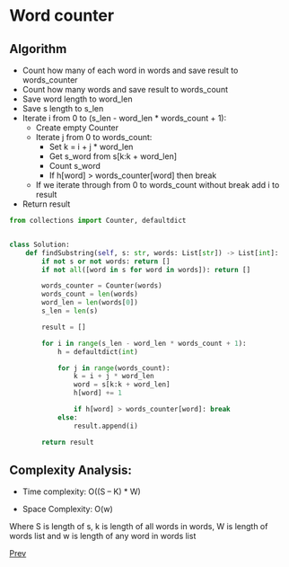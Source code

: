 # Word counter

## Algorithm

* Count how many of each word in words and save result to words_counter
* Count how many words and save result to words_count
* Save word length to word_len
* Save s length to s_len
* Iterate i from 0 to (s_len - word_len * words_count + 1):
    * Create empty Counter
    * Iterate j from 0 to words_count:
        * Set k = i + j * word_len
        * Get s_word from s[k:k + word_len]
        * Count s_word
        * If h[word] > words_counter[word] then break
    * If we iterate through from 0 to words_count without break add i to result
* Return result

```python
from collections import Counter, defaultdict


class Solution:
    def findSubstring(self, s: str, words: List[str]) -> List[int]:
        if not s or not words: return []
        if not all([word in s for word in words]): return []

        words_counter = Counter(words)
        words_count = len(words)
        word_len = len(words[0])
        s_len = len(s)

        result = []

        for i in range(s_len - word_len * words_count + 1):
            h = defaultdict(int)

            for j in range(words_count):
                k = i + j * word_len
                word = s[k:k + word_len]
                h[word] += 1

                if h[word] > words_counter[word]: break
            else:
                result.append(i)

        return result
```

## Complexity Analysis:

* Time complexity: O((S – K) * W)

* Space Complexity: O(w)

Where S is length of s, k is length of all words in words, W is length of words list and w is length of any word in words list

[Prev](solution1.md)